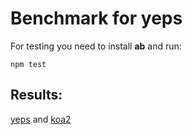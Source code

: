 # Benchmark for yeps

For testing you need to install **ab** and run:

    npm test

## Results:
[yeps](https://raw.githubusercontent.com/evheniy/yeps-benchmark/master/yeps.txt)
and
[koa2](https://raw.githubusercontent.com/evheniy/yeps-benchmark/master/koa2.txt)